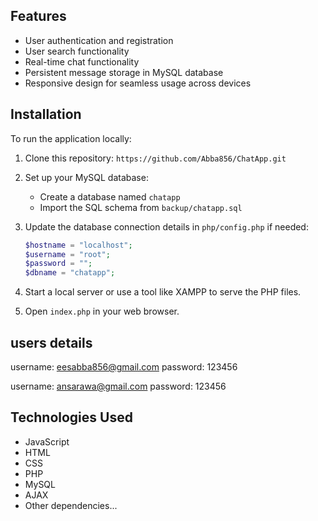 ## Features

- User authentication and registration
- User search functionality
- Real-time chat functionality
- Persistent message storage in MySQL database
- Responsive design for seamless usage across devices

## Installation

To run the application locally:

1. Clone this repository: `https://github.com/Abba856/ChatApp.git`

2. Set up your MySQL database:
   - Create a database named `chatapp`
   - Import the SQL schema from `backup/chatapp.sql`

3. Update the database connection details in `php/config.php` if needed:
   ```php
   $hostname = "localhost";
   $username = "root";
   $password = "";
   $dbname = "chatapp";
   ```

4. Start a local server or use a tool like XAMPP to serve the PHP files.

5. Open `index.php` in your web browser.

## users details
username: eesabba856@gmail.com
password: 123456

username: ansarawa@gmail.com
password: 123456

## Technologies Used

- JavaScript
- HTML
- CSS
- PHP
- MySQL
- AJAX
- Other dependencies...

